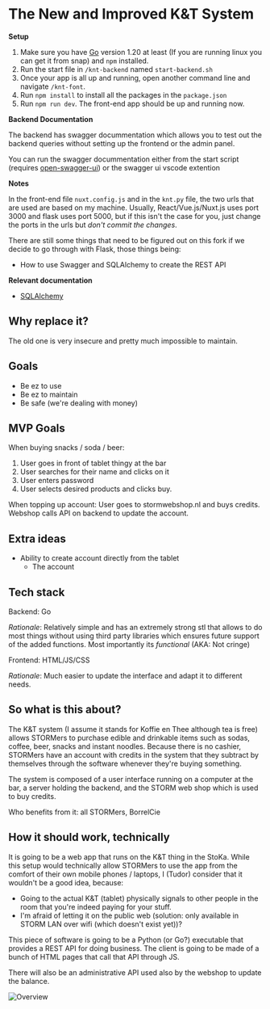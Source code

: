 # The New and Improved K&T System

**Setup**
1. Make sure you have [Go](https://go.dev/doc/install) version 1.20 at least (If you are running linux you can get it from snap) and ``npm`` installed.
2. Run the start file in ```/knt-backend``` named ```start-backend.sh```
3. Once your app is all up and running, open another command line and navigate ``/knt-font``. 
4. Run ``npm install`` to install all the packages in the ``package.json``
5. Run ``npm run dev``. The front-end app should be up and running now.

**Backend Documentation**

The backend has swagger docummentation which allows you to test out the backend queries without setting up the frontend or the admin panel.

You can run the swagger docummentation either from the start script (requires [open-swagger-ui](https://www.npmjs.com/package/open-swagger-ui)) or the swagger ui vscode extention

**Notes**

In the front-end file ``nuxt.config.js`` and in the ``knt.py`` file, the two urls that are used are based on my machine. Usually, React/Vue.js/Nuxt.js uses port 3000 and flask uses port 5000, but if this isn't the case for you, just change the ports in the urls but _don't commit the changes_. 

There are still some things that need to be figured out on this fork if we decide to go through with Flask, those things being:
- How to use Swagger and SQLAlchemy to create the REST API

**Relevant documentation**
- [SQLAlchemy](https://flask-sqlalchemy.palletsprojects.com/en/2.x/)

## Why replace it?

The old one is very insecure and pretty much impossible to maintain.

## Goals

* Be ez to use
* Be ez to maintain
* Be safe (we're dealing with money)

## MVP Goals

When buying snacks / soda / beer:

1. User goes in front of tablet thingy at the bar
2. User searches for their name and clicks on it
3. User enters password
4. User selects desired products and clicks buy.

When topping up account: User goes to stormwebshop.nl and buys credits.
Webshop calls API on backend to update the account.

## Extra ideas

* Ability to create account directly from the tablet
	* The account

## Tech stack

Backend: Go

*Rationale*: Relatively simple and has an extremely strong stl that allows to do most things without using third party libraries which ensures future support of the added functions. Most importantly its *functional* (AKA: Not cringe)

Frontend: HTML/JS/CSS

*Rationale*: Much easier to update the interface and adapt it to different needs.

## So what is this about?

The K&T system (I assume it stands for Koffie en Thee although tea is free) allows STORMers to purchase
edible and drinkable items such as sodas, coffee, beer, snacks and instant noodles. Because there is no cashier,
STORMers have an account with credits in the system that they subtract by themselves through the software
whenever they're buying something.

The system is composed of a user interface running on a computer at the bar, a server holding the backend, and
the STORM web shop which is used to buy credits.

Who benefits from it: all STORMers, BorrelCie

## How it should work, technically

It is going to be a web app that runs on the K&T thing in the StoKa. While this setup would technically allow
STORMers to use the app from the comfort of their own mobile phones / laptops, I (Tudor) consider that it
wouldn't be a good idea, because:

* Going to the actual K&T (tablet) physically signals to other people in the room that you're indeed paying for your stuff.
* I'm afraid of letting it on the public web (solution: only available in STORM LAN over wifi (which doesn't exist yet))?

This piece of software is going to be a Python (or Go?) executable that provides a REST API for doing business.
The client is going to be made of a bunch of HTML pages that call that API through JS.

There will also be an administrative API used also by the webshop to update the balance.

![Overview](./docs/overview.svg)
